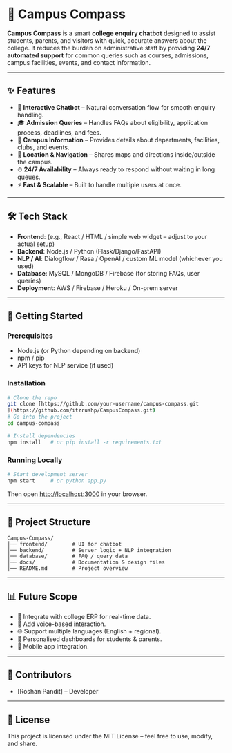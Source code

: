 # 📘 Campus Compass

**Campus Compass** is a smart **college enquiry chatbot** designed to assist students, parents, and visitors with quick, accurate answers about the college.
It reduces the burden on administrative staff by providing **24/7 automated support** for common queries such as courses, admissions, campus facilities, events, and contact information.

---

## ✨ Features

* 💬 **Interactive Chatbot** – Natural conversation flow for smooth enquiry handling.
* 🎓 **Admission Queries** – Handles FAQs about eligibility, application process, deadlines, and fees.
* 🏫 **Campus Information** – Provides details about departments, facilities, clubs, and events.
* 📍 **Location & Navigation** – Shares maps and directions inside/outside the campus.
* ⏱ **24/7 Availability** – Always ready to respond without waiting in long queues.
* ⚡ **Fast & Scalable** – Built to handle multiple users at once.

---

## 🛠️ Tech Stack

* **Frontend**: (e.g., React / HTML / simple web widget – adjust to your actual setup)
* **Backend**: Node.js / Python (Flask/Django/FastAPI)
* **NLP / AI**: Dialogflow / Rasa / OpenAI / custom ML model (whichever you used)
* **Database**: MySQL / MongoDB / Firebase (for storing FAQs, user queries)
* **Deployment**: AWS / Firebase / Heroku / On-prem server

---

## 🚀 Getting Started

### Prerequisites

* Node.js (or Python depending on backend)
* npm / pip
* API keys for NLP service (if used)

### Installation

```bash
# Clone the repo
git clone [https://github.com/your-username/campus-compass.git
](https://github.com/itzrushp/CampusCompass.git)
# Go into the project
cd campus-compass

# Install dependencies
npm install   # or pip install -r requirements.txt
```

### Running Locally

```bash
# Start development server
npm start     # or python app.py
```

Then open [http://localhost:3000](http://localhost:3000) in your browser.

---

## 📂 Project Structure

```
Campus-Compass/
│── frontend/        # UI for chatbot
│── backend/         # Server logic + NLP integration
│── database/        # FAQ / query data
│── docs/            # Documentation & design files
│── README.md        # Project overview
```

---

## 📊 Future Scope

* 🔗 Integrate with college ERP for real-time data.
* 🎤 Add voice-based interaction.
* 🌐 Support multiple languages (English + regional).
* 🤝 Personalised dashboards for students & parents.
* 📱 Mobile app integration.

---

## 🙌 Contributors

* [Roshan Pandit] – Developer

---

## 📜 License

This project is licensed under the MIT License – feel free to use, modify, and share.
